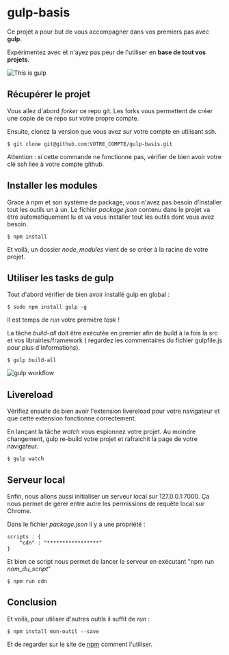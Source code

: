 # gulp-basis

Ce projet a pour but de vous accompagner dans vos premiers pas avec **gulp**.

Expérimentez avec et n'ayez pas peur de l'utiliser en **base de tout vos projets**.



![This is gulp](https://raw.githubusercontent.com/simplonco/gulp-basis/master/src/assets/img/gulp.jpg)


Récupérer le projet
-------------

Vous allez d'abord _forker_ ce repo git.
Les forks vous permettent de créer une copie de ce repo sur votre propre compte.

Ensuite, clonez la version que vous avez sur votre compte en utilisant ssh.

```$ git clone git@github.com:VOTRE_COMPTE/gulp-basis.git ```

Attention : si cette commande ne fonctionne pas, vérifier de bien avoir votre clé ssh liée à votre compte github.

Installer les modules
-------------

Grace à npm et son système de package, vous n'avez pas besoin d'installer tout les outils un à un. Le fichier _package.json_ contenu dans le projet va être automatiquement lu et va vous installer tout les outils dont vous avez besoin.

```$ npm install```

Et voilà, un dossier _node\_modules_ vient de se créer à la racine de votre projet.

Utiliser les tasks de gulp
-------------

Tout d'abord vérifier de bien avoir installé gulp en global :

```$ sudo npm install gulp -g```

Il est temps de _run_ votre première _task_ !

La tâche _build-all_ doit être exécutée en premier afin de build à la fois la src et vos librairies/framework ( regardez les commentaires du fichier gulpfile.js pour plus d'informations).

```$ gulp build-all```



![gulp workflow](https://raw.githubusercontent.com/simplonco/gulp-basis/master/src/assets/img/workflow.png)


Livereload
-------------

Vérifiez ensuite de bien avoir l'extension livereload pour votre navigateur et que cette extension fonctionne correctement.

En lançant la tâche _watch_ vous espionnez votre projet. Au moindre changement, gulp re-build votre projet et rafraichit la page de votre navigateur.

```$ gulp watch```


Serveur local
-------------

Enfin, nous allons aussi initialiser un serveur local sur 127.0.0.1:7000.
Ça nous permet de  gérer entre autre les permissions de requête local sur Chrome.

Dans le fichier _package.json_ il y a une propriété :
```
scripts : {
    "cdn" : "*****************"
}
```

Et bien ce script nous permet de lancer le serveur en exécutant "npm run _nom\_du_script_"

```$ npm run cdn```

Conclusion
-------------

Et voilà, pour utiliser d'autres outils il suffit de _run_ :

```$ npm install mon-outil --save```

Et de regarder sur le site de [npm](https://www.npmjs.com/) comment l'utiliser.

